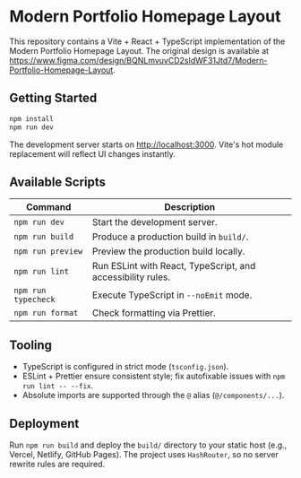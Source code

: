 
  # Modern Portfolio Homepage Layout

  This repository contains a Vite + React + TypeScript implementation of the Modern Portfolio Homepage Layout. The original design is available at <https://www.figma.com/design/BQNLmvuvCD2sIdWF31Jtd7/Modern-Portfolio-Homepage-Layout>.

  ## Getting Started

  ```bash
  npm install
  npm run dev
  ```

  The development server starts on <http://localhost:3000>. Vite's hot module replacement will reflect UI changes instantly.

  ## Available Scripts

  | Command | Description |
  | --- | --- |
  | `npm run dev` | Start the development server. |
  | `npm run build` | Produce a production build in `build/`. |
  | `npm run preview` | Preview the production build locally. |
  | `npm run lint` | Run ESLint with React, TypeScript, and accessibility rules. |
  | `npm run typecheck` | Execute TypeScript in `--noEmit` mode. |
  | `npm run format` | Check formatting via Prettier. |

  ## Tooling

  - TypeScript is configured in strict mode (`tsconfig.json`).
  - ESLint + Prettier ensure consistent style; fix autofixable issues with `npm run lint -- --fix`.
  - Absolute imports are supported through the `@` alias (`@/components/...`).

  ## Deployment

  Run `npm run build` and deploy the `build/` directory to your static host (e.g., Vercel, Netlify, GitHub Pages). The project uses `HashRouter`, so no server rewrite rules are required.
  